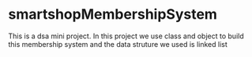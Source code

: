 # smartshopMembershipSystem
This is a dsa mini project. In this project we use class and object to build this membership system and the data struture we used is linked list
